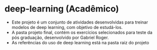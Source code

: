 # deep-learning (Acadêmico)

 - Este projeto é um conjunto de atividades desenvolvidas para treinar modelos de deep learning, com objetivo de estudá-los. 
 - A pasta projeto final, contém os exercícios selecionados para teste da pós graduação, desenvolvido por Gabriel Roger.
 - As referências do uso de deep learning está na pasta raiz do projeto
